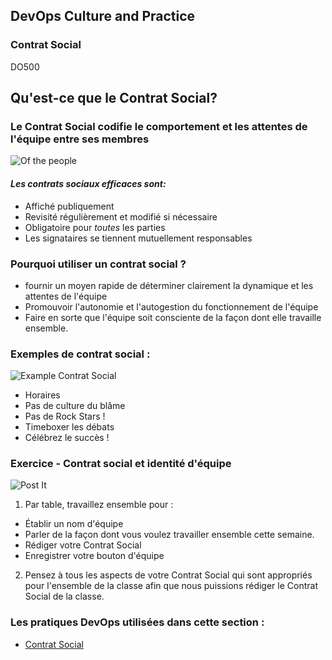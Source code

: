 <!-- .slide: data-background-image="images/RH_NewBrand_Background.png" -->
## DevOps Culture and Practice <!-- {_class="course-title"} -->
### Contrat Social<!-- {_class="title-color"} -->
DO500 <!-- {_class="title-color"} -->



<!--.slide: id="social-contract" -->
## Qu'est-ce que le Contrat Social?



### Le Contrat Social codifie le comportement et les attentes de l'équipe entre ses membres
![Of the people](images/Social_Contract.jpg) <!-- {_class="fragment inline-image"} -->
#### _Les contrats sociaux efficaces sont:_
- Affiché publiquement
- Revisité régulièrement et modifié si nécessaire
- Obligatoire pour *toutes* les parties
- Les signataires se tiennent mutuellement responsables



### Pourquoi utiliser un contrat social ?
- fournir un moyen rapide de déterminer clairement la dynamique et les attentes de l'équipe
- Promouvoir l'autonomie et l'autogestion du fonctionnement de l'équipe
- Faire en sorte que l'équipe soit consciente de la façon dont elle travaille ensemble.



### Exemples de contrat social :
![Example Contrat Social](images/Example_Social_Contract.png) <!-- {_class="inline-image"} -->
- Horaires
- Pas de culture du blâme
- Pas de Rock Stars !
- Timeboxer les débats
- Célébrez le succès !



### Exercice - Contrat social et identité d'équipe
![Post It](images/post-it.png) <!-- {_class="inline-image"} -->
1.  Par table, travaillez ensemble pour :
  - Établir un nom d'équipe
  - Parler de la façon dont vous voulez travailler ensemble cette semaine.
  - Rédiger votre Contrat Social
  - Enregistrer votre bouton d'équipe
2. Pensez à tous les aspects de votre Contrat Social qui sont appropriés pour l'ensemble de la classe afin que nous puissions rédiger le Contrat Social de la classe.



<!-- .slide: data-background-image="images/chef-background.png", class="white-style" -->
### Les pratiques DevOps utilisées dans cette section :
- [Contrat Social](https://openpracticelibrary.com/practice/social-contract/)
